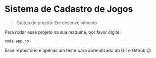 # Sistema de Cadastro de Jogos

> Status do projeto: Em desenvolvimento

Para rodar esse projeto na sua maquina, por favor digite:

```
node app.js
```
Esse repositório é apenas um teste para aprendizado do Git e Github 😉